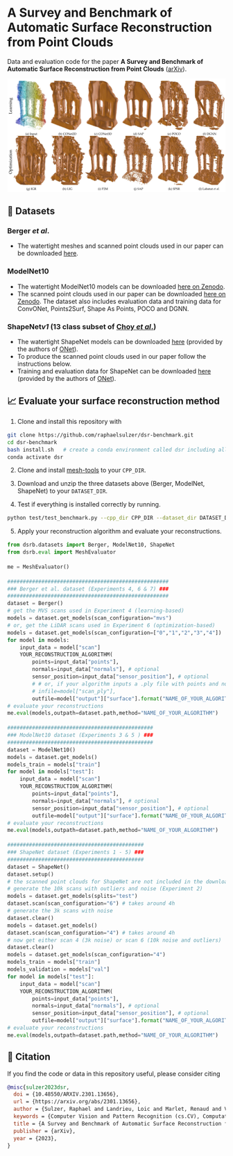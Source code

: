 # A Survey and Benchmark of Automatic Surface Reconstruction from Point Clouds

Data and evaluation code for the paper **A Survey and Benchmark of Automatic Surface Reconstruction from Point Clouds** ([arXiv](https://arxiv.org/abs/2301.13656)).

![alt text](teaser.png)


## :floppy_disk: Datasets

### Berger *et al*.

- The watertight meshes and scanned point clouds used in our paper can be downloaded [here](https://drive.google.com/file/d/18usEYyY0A1KqbVdbwu7QDA2rH-UNRdsj/view?usp=sharing).


### ModelNet10

- The watertight ModelNet10 models can be downloaded [here on Zenodo](https://zenodo.org/record/5920479#.YflZilvMLIE).
- The scanned point clouds used in our paper can be downloaded
[here on Zenodo](https://zenodo.org/record/5940164#.YflZolvMLIE). The dataset also includes evaluation data and training
data for ConvONet, Points2Surf, Shape As Points, POCO and DGNN.

### ShapeNet*v1* (13 class subset of [Choy *et al*.](https://arxiv.org/abs/1604.00449))

- The watertight ShapeNet models can be downloaded [here](https://s3.eu-central-1.amazonaws.com/avg-projects/occupancy_networks/data/watertight.zip) (provided by the authors of [ONet](https://arxiv.org/abs/1812.03828)).
- To produce the scanned point clouds used in our paper follow the instructions below.
- Training and evaluation data for ShapeNet can be downloaded [here](https://s3.eu-central-1.amazonaws.com/avg-projects/occupancy_networks/data/dataset_small_v1.1.zip) (provided by the authors of [ONet](https://arxiv.org/abs/1812.03828)).


## :chart_with_upwards_trend: Evaluate your surface reconstruction method

1) Clone and install this repository with
```bash
git clone https://github.com/raphaelsulzer/dsr-benchmark.git
cd dsr-benchmark
bash install.sh   # create a conda environment called dsr including all python dependencies
conda activate dsr
```
2) Clone and install [mesh-tools](https://github.com/raphaelsulzer/mesh-tools) to your `CPP_DIR`.

3) Download and unzip the three datasets above (Berger, ModelNet, ShapeNet) to your `DATASET_DIR`.

4) Test if everything is installed correctly by running.

```bash
python test/test_benchmark.py --cpp_dir CPP_DIR --dataset_dir DATASET_DIR
```

5) Apply your reconstruction algorithm and evaluate your reconstructions.

```python
from dsrb.datasets import Berger, ModelNet10, ShapeNet
from dsrb.eval import MeshEvaluator

me = MeshEvaluator()

####################################################
### Berger et al. dataset (Experiments 4, 6 & 7) ###
####################################################
dataset = Berger()
# get the MVS scans used in Experiment 4 (learning-based)
models = dataset.get_models(scan_configuration="mvs")
# or, get the LiDAR scans used in Experiment 6 (optimization-based)
models = dataset.get_models(scan_configuration=["0","1","2","3","4"])
for model in models:
    input_data = model["scan"]
    YOUR_RECONSTRUCTION_ALGORITHM(
        points=input_data["points"],
        normals=input_data["normals"], # optional
        sensor_position=input_data["sensor_position"], # optional
        # # or, if your algorithm inputs a .ply file with points and normals
        # infile=model["scan_ply"],
        outfile=model["output"]["surface"].format("NAME_OF_YOUR_ALGORITHM"))
# evaluate your reconstructions 
me.eval(models,outpath=dataset.path,method="NAME_OF_YOUR_ALGORITHM")

###############################################
### ModelNet10 dataset (Experiments 3 & 5 ) ###
###############################################
dataset = ModelNet10()
models = dataset.get_models()
models_train = models["train"]
for model in models["test"]:
    input_data = model["scan"]
    YOUR_RECONSTRUCTION_ALGORITHM(
        points=input_data["points"],
        normals=input_data["normals"], # optional
        sensor_position=input_data["sensor_position"], # optional
        outfile=model["output"]["surface"].format("NAME_OF_YOUR_ALGORITHM"))
# evaluate your reconstructions
me.eval(models,outpath=dataset.path,method="NAME_OF_YOUR_ALGORITHM")

############################################
### ShapeNet dataset (Experiments 1 - 5) ###
############################################
dataset = ShapeNet()
dataset.setup()
# the scanned point clouds for ShapeNet are not included in the downloaded dataset
# generate the 10k scans with outliers and noise (Experiment 2) 
models = dataset.get_models(splits="test")
dataset.scan(scan_configuration="6") # takes around 4h
# generate the 3k scans with noise
dataset.clear()
models = dataset.get_models()
dataset.scan(scan_configuration="4") # takes around 4h
# now get either scan 4 (3k noise) or scan 6 (10k noise and outliers)
dataset.clear()
models = dataset.get_models(scan_configuration="4")
models_train = models["train"]
models_validation = models["val"]
for model in models["test"]:
    input_data = model["scan"]
    YOUR_RECONSTRUCTION_ALGORITHM(
        points=input_data["points"],
        normals=input_data["normals"], # optional
        sensor_position=input_data["sensor_position"], # optional
        outfile=model["output"]["surface"].format("NAME_OF_YOUR_ALGORITHM"))
# evaluate your reconstructions
me.eval(models,outpath=dataset.path,method="NAME_OF_YOUR_ALGORITHM")
```




## :book: Citation

If you find the code or data in this repository useful, please consider citing

```bibtex
@misc{sulzer2023dsr,
  doi = {10.48550/ARXIV.2301.13656},
  url = {https://arxiv.org/abs/2301.13656},
  author = {Sulzer, Raphael and Landrieu, Loic and Marlet, Renaud and Vallet, Bruno},
  keywords = {Computer Vision and Pattern Recognition (cs.CV), Computational Geometry (cs.CG), FOS: Computer and information sciences, FOS: Computer and information sciences},
  title = {A Survey and Benchmark of Automatic Surface Reconstruction from Point Clouds},
  publisher = {arXiv},
  year = {2023},
}
```